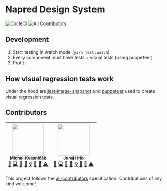 # Napred Design System

[![CircleCI](https://circleci.com/gh/napred/designsystem/tree/master.svg?style=svg&circle-token=d27d4754b61f1cf0079a1458f835deddc5868c6e)](https://circleci.com/gh/napred/designsystem/tree/master)
[![All Contributors](https://img.shields.io/badge/all_contributors-2-orange.svg?style=flat-square)](#contributors)

## Development

1. Start testing in watch mode (`yarn test:watch`)
2. Every component must have tests + visual tests (using puppeteer)
3. Profit

## How visual regression tests work

Under the hood are [jest-image-snapshot](https://github.com/americanexpress/jest-image-snapshot) and [puppeteer](https://github.com/GoogleChrome/puppeteer) used to create visual regression tests.

## Contributors

<!-- ALL-CONTRIBUTORS-LIST:START - Do not remove or modify this section -->
<!-- prettier-ignore -->
| [<img src="https://avatars1.githubusercontent.com/u/174716?v=4" width="100px;"/><br /><sub><b>Michal Kvasničák</b></sub>](https://github.com/michalkvasnicak)<br />[💬](#question-michalkvasnicak "Answering Questions") [💻](https://github.com/napred/@napred/designsystem/commits?author=michalkvasnicak "Code") [🎨](#design-michalkvasnicak "Design") [📖](https://github.com/napred/@napred/designsystem/commits?author=michalkvasnicak "Documentation") [💡](#example-michalkvasnicak "Examples") [🤔](#ideas-michalkvasnicak "Ideas, Planning, & Feedback") [👀](#review-michalkvasnicak "Reviewed Pull Requests") [⚠️](https://github.com/napred/@napred/designsystem/commits?author=michalkvasnicak "Tests") | [<img src="https://avatars1.githubusercontent.com/u/373788?v=4" width="100px;"/><br /><sub><b>Juraj Hríb</b></sub>](https://github.com/jurajhrib)<br />[💬](#question-jurajhrib "Answering Questions") [💻](https://github.com/napred/@napred/designsystem/commits?author=jurajhrib "Code") [🎨](#design-jurajhrib "Design") [📖](https://github.com/napred/@napred/designsystem/commits?author=jurajhrib "Documentation") [💡](#example-jurajhrib "Examples") [🤔](#ideas-jurajhrib "Ideas, Planning, & Feedback") [👀](#review-jurajhrib "Reviewed Pull Requests") [⚠️](https://github.com/napred/@napred/designsystem/commits?author=jurajhrib "Tests") |
| :---: | :---: |
<!-- ALL-CONTRIBUTORS-LIST:END -->

This project follows the [all-contributors](https://github.com/kentcdodds/all-contributors) specification. Contributions of any kind welcome!

